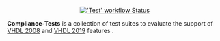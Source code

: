 <p align="center">
  <a title="'Test' workflow Status" href="https://github.com/VHDL/Compliance-Tests/actions?query=workflow%3ATest"><img alt="'Test' workflow Status" src="https://img.shields.io/github/workflow/status/VHDL/Compliance-Tests/Test?longCache=true&style=flat-square&label=Test&logo=github%20actions&logoColor=fff"></a><!--
  -->
</p>

**Compliance-Tests** is a collection of test suites to evaluate the support of [VHDL 2008](https://standards.ieee.org/standard/1076-2008.html) and [VHDL 2019](https://standards.ieee.org/standard/1076-2019.html) features .
